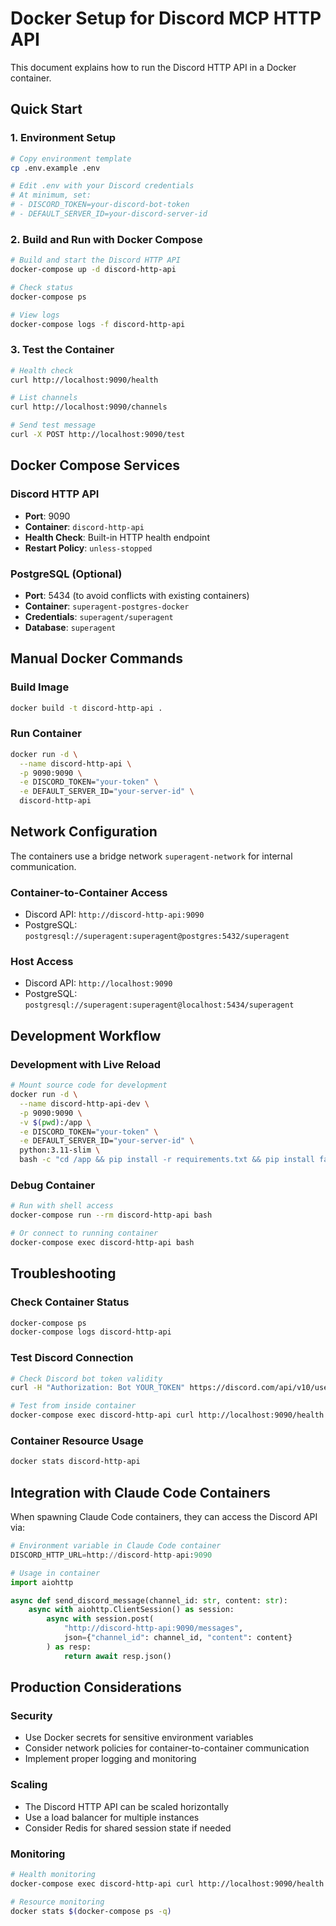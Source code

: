 # Docker Setup for Discord MCP HTTP API

This document explains how to run the Discord HTTP API in a Docker container.

## Quick Start

### 1. Environment Setup
```bash
# Copy environment template
cp .env.example .env

# Edit .env with your Discord credentials
# At minimum, set:
# - DISCORD_TOKEN=your-discord-bot-token
# - DEFAULT_SERVER_ID=your-discord-server-id
```

### 2. Build and Run with Docker Compose
```bash
# Build and start the Discord HTTP API
docker-compose up -d discord-http-api

# Check status
docker-compose ps

# View logs
docker-compose logs -f discord-http-api
```

### 3. Test the Container
```bash
# Health check
curl http://localhost:9090/health

# List channels  
curl http://localhost:9090/channels

# Send test message
curl -X POST http://localhost:9090/test
```

## Docker Compose Services

### Discord HTTP API
- **Port**: 9090
- **Container**: `discord-http-api`
- **Health Check**: Built-in HTTP health endpoint
- **Restart Policy**: `unless-stopped`

### PostgreSQL (Optional)
- **Port**: 5434 (to avoid conflicts with existing containers)
- **Container**: `superagent-postgres-docker`
- **Credentials**: `superagent/superagent`
- **Database**: `superagent`

## Manual Docker Commands

### Build Image
```bash
docker build -t discord-http-api .
```

### Run Container
```bash
docker run -d \
  --name discord-http-api \
  -p 9090:9090 \
  -e DISCORD_TOKEN="your-token" \
  -e DEFAULT_SERVER_ID="your-server-id" \
  discord-http-api
```

## Network Configuration

The containers use a bridge network `superagent-network` for internal communication.

### Container-to-Container Access
- Discord API: `http://discord-http-api:9090`
- PostgreSQL: `postgresql://superagent:superagent@postgres:5432/superagent`

### Host Access
- Discord API: `http://localhost:9090`
- PostgreSQL: `postgresql://superagent:superagent@localhost:5434/superagent`

## Development Workflow

### Development with Live Reload
```bash
# Mount source code for development
docker run -d \
  --name discord-http-api-dev \
  -p 9090:9090 \
  -v $(pwd):/app \
  -e DISCORD_TOKEN="your-token" \
  -e DEFAULT_SERVER_ID="your-server-id" \
  python:3.11-slim \
  bash -c "cd /app && pip install -r requirements.txt && pip install fastapi uvicorn[standard] && python discord_http_api.py"
```

### Debug Container
```bash
# Run with shell access
docker-compose run --rm discord-http-api bash

# Or connect to running container
docker-compose exec discord-http-api bash
```

## Troubleshooting

### Check Container Status
```bash
docker-compose ps
docker-compose logs discord-http-api
```

### Test Discord Connection
```bash
# Check Discord bot token validity
curl -H "Authorization: Bot YOUR_TOKEN" https://discord.com/api/v10/users/@me

# Test from inside container
docker-compose exec discord-http-api curl http://localhost:9090/health
```

### Container Resource Usage
```bash
docker stats discord-http-api
```

## Integration with Claude Code Containers

When spawning Claude Code containers, they can access the Discord API via:

```python
# Environment variable in Claude Code container
DISCORD_HTTP_URL=http://discord-http-api:9090

# Usage in container
import aiohttp

async def send_discord_message(channel_id: str, content: str):
    async with aiohttp.ClientSession() as session:
        async with session.post(
            "http://discord-http-api:9090/messages",
            json={"channel_id": channel_id, "content": content}
        ) as resp:
            return await resp.json()
```

## Production Considerations

### Security
- Use Docker secrets for sensitive environment variables
- Consider network policies for container-to-container communication
- Implement proper logging and monitoring

### Scaling
- The Discord HTTP API can be scaled horizontally
- Use a load balancer for multiple instances
- Consider Redis for shared session state if needed

### Monitoring
```bash
# Health monitoring
docker-compose exec discord-http-api curl http://localhost:9090/health

# Resource monitoring
docker stats $(docker-compose ps -q)
```